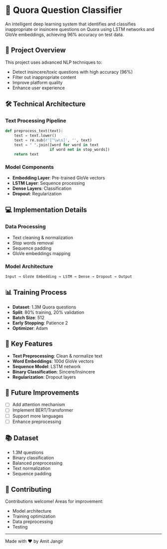 # 🎯 Quora Question Classifier

An intelligent deep learning system that identifies and classifies inappropriate or insincere questions on Quora using LSTM networks and GloVe embeddings, achieving 96% accuracy on test data.

## 🌟 Project Overview

This project uses advanced NLP techniques to:
- Detect insincere/toxic questions with high accuracy (96%)
- Filter out inappropriate content
- Improve platform quality
- Enhance user experience

## 🛠️ Technical Architecture

### Text Processing Pipeline
```python
def preprocess_text(text):
    text = text.lower()
    text = re.sub(r'[^\w\s]', '', text)
    text = " ".join([word for word in text 
                    if word not in stop_words])
    return text
```

### Model Components
- **Embedding Layer**: Pre-trained GloVe vectors
- **LSTM Layer**: Sequence processing
- **Dense Layers**: Classification
- **Dropout**: Regularization

## 💻 Implementation Details

### Data Processing
- Text cleaning & normalization
- Stop words removal
- Sequence padding
- GloVe embeddings mapping

### Model Architecture
```
Input → GloVe Embedding → LSTM → Dense → Dropout → Output
```

## 📊 Training Process

- **Dataset**: 1.3M Quora questions
- **Split**: 80% training, 20% validation
- **Batch Size**: 512
- **Early Stopping**: Patience 2
- **Optimizer**: Adam

## 🎯 Key Features

- **Text Preprocessing**: Clean & normalize text
- **Word Embeddings**: 100d GloVe vectors
- **Sequence Model**: LSTM network
- **Binary Classification**: Sincere/Insincere
- **Regularization**: Dropout layers

## 🎯 Future Improvements

- [ ] Add attention mechanism
- [ ] Implement BERT/Transformer
- [ ] Support more languages
- [ ] Enhance preprocessing

## 📚 Dataset

- 1.3M questions
- Binary classification
- Balanced preprocessing
- Text normalization
- Sequence padding

## 🤝 Contributing

Contributions welcome! Areas for improvement:
- Model architecture
- Training optimization
- Data preprocessing
- Testing
---
Made with ❤️ by Amit Jangir

